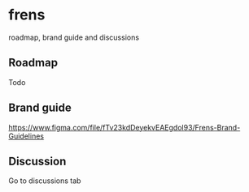 # frens
roadmap, brand guide and discussions

## Roadmap
Todo

## Brand guide
https://www.figma.com/file/fTv23kdDeyekvEAEgdol93/Frens-Brand-Guidelines

## Discussion
Go to discussions tab

